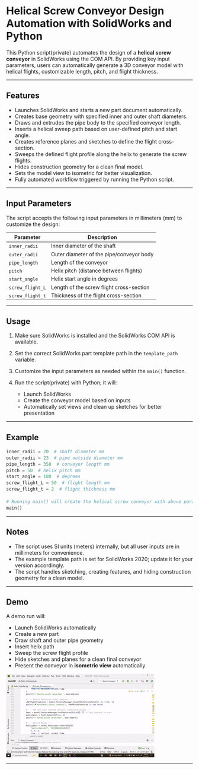 # Helical Screw Conveyor Design Automation with SolidWorks and Python

This Python script(private) automates the design of a **helical screw conveyor** in SolidWorks using the COM API. By providing key input parameters, users can automatically generate a 3D conveyor model with helical flights, customizable length, pitch, and flight thickness.

---

## Features

* Launches SolidWorks and starts a new part document automatically.
* Creates base geometry with specified inner and outer shaft diameters.
* Draws and extrudes the pipe body to the specified conveyor length.
* Inserts a helical sweep path based on user-defined pitch and start angle.
* Creates reference planes and sketches to define the flight cross-section.
* Sweeps the defined flight profile along the helix to generate the screw flights.
* Hides construction geometry for a clean final model.
* Sets the model view to isometric for better visualization.
* Fully automated workflow triggered by running the Python script.

---

## Input Parameters

The script accepts the following input parameters in millimeters (mm) to customize the design:

| Parameter        | Description                              |
| ---------------- | ---------------------------------------- |
| `inner_radii`    | Inner diameter of the shaft              |
| `outer_radii`    | Outer diameter of the pipe/conveyor body |
| `pipe_length`    | Length of the conveyor                   |
| `pitch`          | Helix pitch (distance between flights)   |
| `start_angle`    | Helix start angle in degrees             |
| `screw_flight_L` | Length of the screw flight cross-section |
| `screw_flight_t` | Thickness of the flight cross-section    |

---

## Usage

1. Make sure SolidWorks is installed and the SolidWorks COM API is available.
2. Set the correct SolidWorks part template path in the `template_path` variable.
3. Customize the input parameters as needed within the `main()` function.
4. Run the script(private) with Python; it will:

   * Launch SolidWorks
   * Create the conveyor model based on inputs
   * Automatically set views and clean up sketches for better presentation

---

## Example

```python
inner_radii = 20  # shaft diameter mm
outer_radii = 23  # pipe outside diameter mm
pipe_length = 350  # conveyor length mm
pitch = 50  # helix pitch mm
start_angle = 180  # degrees
screw_flight_L = 50  # flight length mm
screw_flight_t = 2  # flight thickness mm

# Running main() will create the helical screw conveyor with above parameters
main()
```

---

## Notes

* The script uses SI units (meters) internally, but all user inputs are in millimeters for convenience.
* The example template path is set for SolidWorks 2020; update it for your version accordingly.
* The script handles sketching, creating features, and hiding construction geometry for a clean model.

---

## Demo

A demo run will:

* Launch SolidWorks automatically
* Create a new part
* Draw shaft and outer pipe geometry
* Insert helix path
* Sweep the screw flight profile
* Hide sketches and planes for a clean final conveyor
* Present the conveyor in **isometric view** automatically

![Demo video](media/conveyor2.gif)

---
